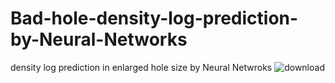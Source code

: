 # Bad-hole-density-log-prediction-by-Neural-Networks
density log prediction in enlarged hole size by Neural Netwroks
![download](https://user-images.githubusercontent.com/85706033/172197493-c0d9e102-a47a-4bfc-9ba7-f283fa9284a0.png)
